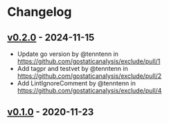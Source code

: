 # Changelog

## [v0.2.0](https://github.com/gostaticanalysis/exclude/compare/v0.1.0...v0.2.0) - 2024-11-15
- Update go version by @tenntenn in https://github.com/gostaticanalysis/exclude/pull/1
- Add tagpr and testvet by @tenntenn in https://github.com/gostaticanalysis/exclude/pull/2
- Add LintIgnoreComment by @tenntenn in https://github.com/gostaticanalysis/exclude/pull/4

## [v0.1.0](https://github.com/gostaticanalysis/exclude/commits/v0.1.0) - 2020-11-23
